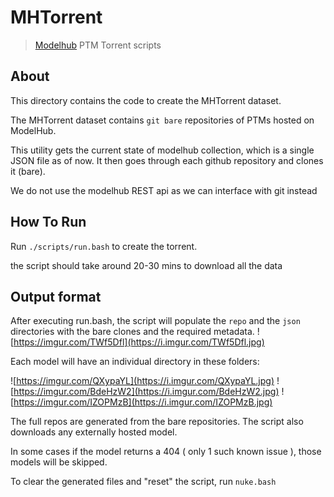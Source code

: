 # MHTorrent

> [Modelhub](http://app.modelhub.ai) PTM Torrent scripts

## About

This directory contains the code to create the MHTorrent dataset.

The MHTorrent dataset contains `git bare` repositories of PTMs hosted on
ModelHub.

This utility gets the current state of modelhub collection, which is a single
JSON file as of now. It then goes through each github repository and clones it
(bare).

We do not use the modelhub REST api as we can interface with git instead

## How To Run

Run `./scripts/run.bash` to create the torrent.

the script should take around 20-30 mins to download all the data

## Output format

After executing run.bash, the script will populate the `repo` and the `json`
directories with the bare clones and the required metadata.
![https://imgur.com/TWf5Dfl](https://i.imgur.com/TWf5Dfl.jpg)

Each model will have an individual directory in these folders:

![https://imgur.com/QXypaYL](https://i.imgur.com/QXypaYL.jpg)
![https://imgur.com/BdeHzW2](https://i.imgur.com/BdeHzW2.jpg)
![https://imgur.com/IZOPMzB](https://i.imgur.com/IZOPMzB.jpg)

The full repos are generated from the bare repositories. The script also
downloads any externally hosted model.

In some cases if the model returns a 404 ( only 1 such known issue ), those
models will be skipped.

To clear the generated files and "reset" the script, run `nuke.bash`
